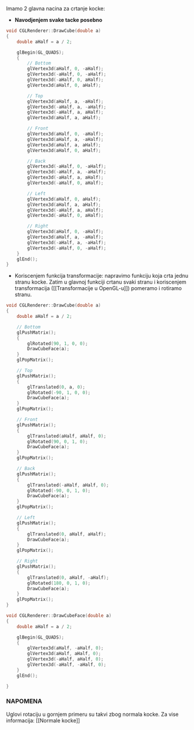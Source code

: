 Imamo 2 glavna nacina za crtanje kocke:

- **Navodjenjem svake tacke posebno**
```c++
void CGLRenderer::DrawCube(double a)
{
	double aHalf = a / 2;

	glBegin(GL_QUADS);
	{
		// Bottom
		glVertex3d(aHalf, 0, -aHalf);
		glVertex3d(-aHalf, 0, -aHalf);
		glVertex3d(-aHalf, 0, aHalf);
		glVertex3d(aHalf, 0, aHalf);

		// Top
		glVertex3d(aHalf, a, -aHalf);
		glVertex3d(-aHalf, a, -aHalf);
		glVertex3d(-aHalf, a, aHalf);
		glVertex3d(aHalf, a, aHalf);

		// Front
		glVertex3d(aHalf, 0, -aHalf);
		glVertex3d(aHalf, a, -aHalf);
		glVertex3d(aHalf, a, aHalf);
		glVertex3d(aHalf, 0, aHalf);

		// Back
		glVertex3d(-aHalf, 0, -aHalf);
		glVertex3d(-aHalf, a, -aHalf);
		glVertex3d(-aHalf, a, aHalf);
		glVertex3d(-aHalf, 0, aHalf);

		// Left
		glVertex3d(aHalf, 0, aHalf);
		glVertex3d(aHalf, a, aHalf);
		glVertex3d(-aHalf, a, aHalf);
		glVertex3d(-aHalf, 0, aHalf);

		// Right
		glVertex3d(aHalf, 0, -aHalf);
		glVertex3d(aHalf, a, -aHalf);
		glVertex3d(-aHalf, a, -aHalf);
		glVertex3d(-aHalf, 0, -aHalf);
	}
	glEnd();
}
```

- Koriscenjem funkcija transformacije: napravimo funkciju koja crta jednu stranu kocke. Zatim u glavnoj funkciji crtanu svaki stranu i koriscenjem transformacija ([[Transformacije u OpenGL-u]]) pomeramo i rotiramo stranu.
```c++
void CGLRenderer::DrawCube(double a)
{
	double aHalf = a / 2;

	// Bottom
	glPushMatrix();
	{
		glRotated(90, 1, 0, 0);
		DrawCubeFace(a);
	}
	glPopMatrix();

	// Top
	glPushMatrix();
	{
		glTranslated(0, a, 0);
		glRotated(-90, 1, 0, 0);
		DrawCubeFace(a);
	}
	glPopMatrix();

	// Front
	glPushMatrix();
	{
		glTranslated(aHalf, aHalf, 0);
		glRotated(90, 0, 1, 0);
		DrawCubeFace(a);
	}
	glPopMatrix();

	// Back
	glPushMatrix();
	{
		glTranslated(-aHalf, aHalf, 0);
		glRotated(-90, 0, 1, 0);
		DrawCubeFace(a);
	}
	glPopMatrix();

	// Left
	glPushMatrix();
	{
		glTranslated(0, aHalf, aHalf);
		DrawCubeFace(a);
	}
	glPopMatrix();

	// Right
	glPushMatrix();
	{
		glTranslated(0, aHalf, -aHalf);
		glRotated(180, 0, 1, 0);
		DrawCubeFace(a);
	}
	glPopMatrix();
}

void CGLRenderer::DrawCubeFace(double a)
{
	double aHalf = a / 2;

	glBegin(GL_QUADS);
	{
		glVertex3d(aHalf, -aHalf, 0);
		glVertex3d(aHalf, aHalf, 0);
		glVertex3d(-aHalf, aHalf, 0);
		glVertex3d(-aHalf, -aHalf, 0);
	}
	glEnd();

}
```
### NAPOMENA
Uglovi rotaciju u gornjem primeru su takvi zbog normala kocke. Za vise informacija: [[Normale kocke]]